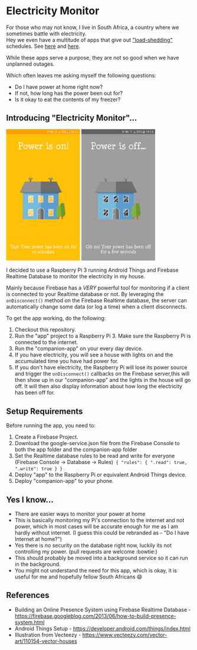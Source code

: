 # Electricity Monitor

For those who may not know, I live in South Africa, a country where we sometimes battle with electricity.  
Hey we even have a multitude of apps that give out ["load-shedding"](http://loadshedding.eskom.co.za/loadshedding/description) schedules. See [here](https://play.google.com/store/apps/details?id=com.ashwhale.sepush.eskom&hl=en) and [here](https://play.google.com/store/apps/details?id=com.news24.loadshedding&hl=en). 

While these apps serve a purpose, they are not so good when we have unplanned outages. 

Which often leaves me asking myself the following questions:

- Do I have power at home right now?
- If not, how long has the power been out for?
- Is it okay to eat the contents of my freezer? 

## Introducing "Electricity Monitor"... ##

<img src="art/power_on.png" alt="phone image" width="200px" />
<img src="art/power_off.png" alt="phone image" width="200px" />

I decided to use a Raspberry Pi 3 running Android Things and Firebase Realtime Database to monitor the electricity in my house. 

Mainly because Firebase has a *VERY* powerful tool for monitoring if a client is connected to your Realtime database or not. By leveraging the `onDisconnect()` method on the Firebase Realtime database, the server can automatically change some data (or log a time) when a client disconnects.  

To get the app working, do the following:

1. Checkout this repository.
2. Run the "app" project to a Raspberry Pi 3. Make sure the Raspberry Pi is connected to the internet.
3. Run the "companion-app" on your every day device. 
4. If you have electricity, you will see a house with lights on and the accumulated time you have had power for. 
5. If you don't have electricity, the Raspberry Pi will lose its power source and trigger the `onDisconnect()` callbacks on the Firebase server,this will then show up in our "companion-app" and the lights in the house will go off. 
It will then also display information about how long the electricity has been off for. 

## Setup Requirements
Before running the app, you need to:

1. Create a Firebase Project.
2. Download the google-service.json file from the Firebase Console to both the app folder and the companion-app folder
3. Set the Realtime database rules to be read and write for everyone (Firebase Console -> Database -> Rules)```
{
  "rules": {
    ".read": true,
    ".write": true
  }
}```
4. Deploy "app" to the Raspberry Pi or equivalent Android Things device.
5. Deploy "companion-app" to your phone. 

## Yes I know...
- There are easier ways to monitor your power at home
- This is basically monitoring my Pi's connection to the internet and not power, which in most cases will be accurate enough for me as I am hardly without internet. (I guess this could be rebranded as - "Do I have Internet at home?") 
- Yes there is *no* security on the database right now, luckily its not controlling my power. (pull requests are welcome :bowtie:) 
- This should probably be moved into a background service so it can run in the background. 
- You might not understand the need for this app, which is okay, it is useful for me and hopefully fellow South Africans :smile:

## References

- Building an Online Presence System using Firebase Realtime Database - https://firebase.googleblog.com/2013/06/how-to-build-presence-system.html
- Android Things Setup - https://developer.android.com/things/index.html
- Illustration from Vecteezy - https://www.vecteezy.com/vector-art/110154-vector-houses
